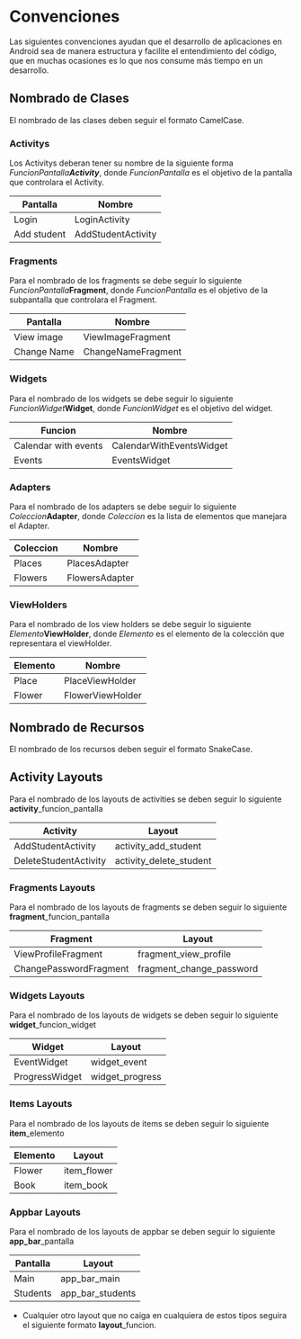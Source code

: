 # Convenciones
Las siguientes convenciones ayudan que el desarrollo de aplicaciones en Android sea de manera estructura y facilite el entendimiento del código, que en muchas ocasiones es lo que nos consume más tiempo en un desarrollo.
## Nombrado de Clases

El nombrado de las clases deben seguir el formato CamelCase.

### Activitys
Los Activitys deberan tener su nombre de la siguiente forma  _FuncionPantalla**Activity**_, donde _FuncionPantalla_ es el objetivo de la pantalla que controlara el Activity.

Pantalla     | Nombre
------------ | -------------
Login | LoginActivity
Add student | AddStudentActivity

### Fragments

Para el nombrado de los fragments se debe seguir lo siguiente _FuncionPantalla_**Fragment**, donde _FuncionPantalla_ es el objetivo de la subpantalla que controlara el Fragment.

Pantalla  | Nombre
--------- | -------
View image | ViewImageFragment
Change Name | ChangeNameFragment

### Widgets

Para el nombrado de los widgets se debe seguir lo siguiente _FuncionWidget_**Widget**, donde _FuncionWidget_ es el objetivo del widget.

Funcion  | Nombre
------- | ------
Calendar with events | CalendarWithEventsWidget
Events  | EventsWidget

### Adapters
 
Para el nombrado de los adapters se debe seguir lo siguiente _Coleccion_**Adapter**, donde _Coleccion_ es la lista de elementos que manejara el Adapter.

Coleccion | Nombre
----------|-------
Places  | PlacesAdapter
Flowers | FlowersAdapter

### ViewHolders
Para el nombrado de los view holders se debe seguir lo siguiente _Elemento_**ViewHolder**, donde _Elemento_ es el elemento de la colección que representara el viewHolder.

Elemento | Nombre
---|---
Place | PlaceViewHolder
Flower | FlowerViewHolder

## Nombrado de Recursos
El nombrado de los recursos deben seguir el formato SnakeCase. 
## Activity Layouts
Para el nombrado de los layouts de activities se deben seguir lo siguiente **activity**_funcion_pantalla

Activity | Layout
--- | ---
AddStudentActivity | activity_add_student
DeleteStudentActivity | activity_delete_student

### Fragments Layouts
Para el nombrado de los layouts de fragments se deben seguir lo siguiente **fragment**_funcion_pantalla

Fragment | Layout
--- | ---
ViewProfileFragment | fragment_view_profile
ChangePasswordFragment | fragment_change_password

### Widgets Layouts
Para el nombrado de los layouts de widgets se deben seguir lo siguiente **widget**_funcion_widget

Widget | Layout
--- | ---
EventWidget | widget_event
ProgressWidget | widget_progress

### Items Layouts

Para el nombrado de los layouts de items se deben seguir lo siguiente **item**_elemento

Elemento | Layout
--- | ---
Flower | item_flower
Book | item_book

### Appbar Layouts
Para el nombrado de los layouts de appbar se deben seguir lo siguiente **app_bar**_pantalla

Pantalla | Layout
--- | ---
Main | app_bar_main
Students | app_bar_students

* Cualquier otro layout que no caiga en cualquiera de estos tipos seguira el siguiente formato **layout**_funcion.


